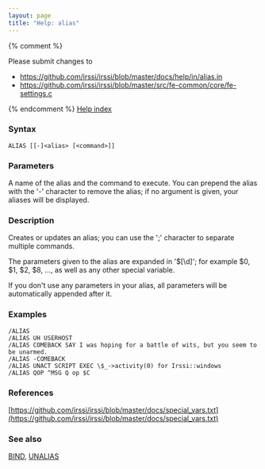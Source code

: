 ```yaml
---
layout: page
title: "Help: alias"
---
```


{% comment %}

Please submit changes to
- https://github.com/irssi/irssi/blob/master/docs/help/in/alias.in
- https://github.com/irssi/irssi/blob/master/src/fe-common/core/fe-settings.c


{% endcomment %}
[Help index](/documentation/help)

### Syntax ###

<div class="highlight irssisyntax"><pre style="\-\-cmdlen:5ch"><code><span class="synB">ALIAS</span> <span class="syn10">[<span class="syn14">[<span class="synB">-</span>]</span><span class="syn09">&lt;alias></span> <span class="syn14">[<span class="syn13">&lt;command></span>]</span>]</span></code></pre></div>



### Parameters ###

A name of the alias and the command to execute. You can prepend the alias
with the '-' character to remove the alias; if no argument is given, your
aliases will be displayed.

### Description ###

Creates or updates an alias; you can use the ';' character to separate
multiple commands.

The parameters given to the alias are expanded in '$[\d]'; for example $0,
    $1, $2, $8, ..., as well as any other special variable.

If you don't use any parameters in your alias, all parameters will be
automatically appended after it.

### Examples ###

    /ALIAS
    /ALIAS UH USERHOST
    /ALIAS COMEBACK SAY I was hoping for a battle of wits, but you seem to be unarmed.
    /ALIAS -COMEBACK
    /ALIAS UNACT SCRIPT EXEC \$_->activity(0) for Irssi::windows
    /ALIAS QOP ^MSG Q op $C

### References ###



[https://github.com/irssi/irssi/blob/master/docs/special_vars.txt](https://github.com/irssi/irssi/blob/master/docs/special_vars.txt)



### See also ###
[BIND](/documentation/help/bind), [UNALIAS](/documentation/help/unalias)

